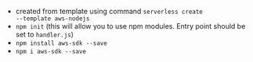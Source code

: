 - created from template using command <code>serverless create --template aws-nodejs</code>
- <code>npm init</code> (this will allow you to use npm modules. Entry point should be set to <code>handler.js</code>)
- <code>npm install aws-sdk --save</code>
- <code>npm i aws-sdk --save</code>